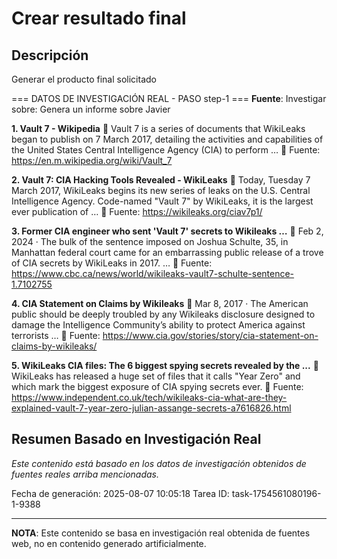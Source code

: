 # Crear resultado final

## Descripción
Generar el producto final solicitado



=== DATOS DE INVESTIGACIÓN REAL - PASO step-1 ===
**Fuente**: Investigar sobre: Genera un informe sobre Javier


**1. Vault 7 - Wikipedia**
   📄 Vault 7 is a series of documents that WikiLeaks began to publish on 7 March 2017, detailing the activities and capabilities of the United States Central Intelligence Agency (CIA) to perform …
   🔗 Fuente: https://en.m.wikipedia.org/wiki/Vault_7


**2. Vault 7: CIA Hacking Tools Revealed - WikiLeaks**
   📄 Today, Tuesday 7 March 2017, WikiLeaks begins its new series of leaks on the U.S. Central Intelligence Agency. Code-named "Vault 7" by WikiLeaks, it is the largest ever publication of …
   🔗 Fuente: https://wikileaks.org/ciav7p1/


**3. Former CIA engineer who sent 'Vault 7' secrets to Wikileaks …**
   📄 Feb 2, 2024 · The bulk of the sentence imposed on Joshua Schulte, 35, in Manhattan federal court came for an embarrassing public release of a trove of CIA secrets by WikiLeaks in 2017. …
   🔗 Fuente: https://www.cbc.ca/news/world/wikileaks-vault7-schulte-sentence-1.7102755


**4. CIA Statement on Claims by Wikileaks**
   📄 Mar 8, 2017 · The American public should be deeply troubled by any Wikileaks disclosure designed to damage the Intelligence Community’s ability to protect America against terrorists …
   🔗 Fuente: https://www.cia.gov/stories/story/cia-statement-on-claims-by-wikileaks/


**5. WikiLeaks CIA files: The 6 biggest spying secrets revealed by the ...**
   📄 WikiLeaks has released a huge set of files that it calls "Year Zero" and which mark the biggest exposure of CIA spying secrets ever.
   🔗 Fuente: https://www.independent.co.uk/tech/wikileaks-cia-what-are-they-explained-vault-7-year-zero-julian-assange-secrets-a7616826.html



## Resumen Basado en Investigación Real
*Este contenido está basado en los datos de investigación obtenidos de fuentes reales arriba mencionadas.*

Fecha de generación: 2025-08-07 10:05:18
Tarea ID: task-1754561080196-1-9388

---
**NOTA**: Este contenido se basa en investigación real obtenida de fuentes web, no en contenido generado artificialmente.

